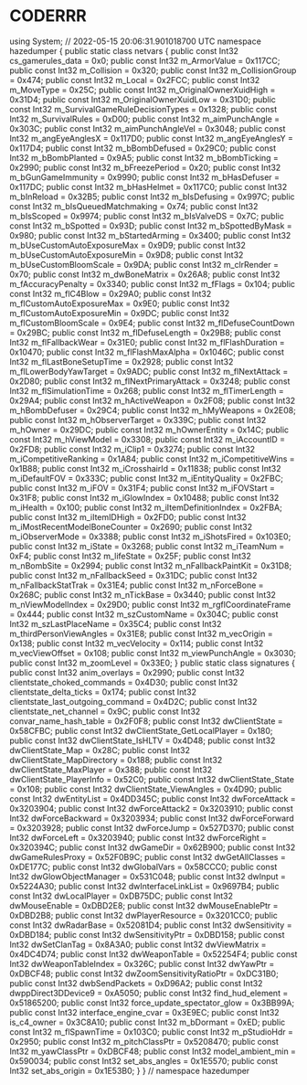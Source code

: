 # CODERRR
using System;  // 2022-05-15 20:06:31.901018700 UTC  namespace hazedumper {     public static class netvars     {         public const Int32 cs_gamerules_data = 0x0;         public const Int32 m_ArmorValue = 0x117CC;         public const Int32 m_Collision = 0x320;         public const Int32 m_CollisionGroup = 0x474;         public const Int32 m_Local = 0x2FCC;         public const Int32 m_MoveType = 0x25C;         public const Int32 m_OriginalOwnerXuidHigh = 0x31D4;         public const Int32 m_OriginalOwnerXuidLow = 0x31D0;         public const Int32 m_SurvivalGameRuleDecisionTypes = 0x1328;         public const Int32 m_SurvivalRules = 0xD00;         public const Int32 m_aimPunchAngle = 0x303C;         public const Int32 m_aimPunchAngleVel = 0x3048;         public const Int32 m_angEyeAnglesX = 0x117D0;         public const Int32 m_angEyeAnglesY = 0x117D4;         public const Int32 m_bBombDefused = 0x29C0;         public const Int32 m_bBombPlanted = 0x9A5;         public const Int32 m_bBombTicking = 0x2990;         public const Int32 m_bFreezePeriod = 0x20;         public const Int32 m_bGunGameImmunity = 0x9990;         public const Int32 m_bHasDefuser = 0x117DC;         public const Int32 m_bHasHelmet = 0x117C0;         public const Int32 m_bInReload = 0x32B5;         public const Int32 m_bIsDefusing = 0x997C;         public const Int32 m_bIsQueuedMatchmaking = 0x74;         public const Int32 m_bIsScoped = 0x9974;         public const Int32 m_bIsValveDS = 0x7C;         public const Int32 m_bSpotted = 0x93D;         public const Int32 m_bSpottedByMask = 0x980;         public const Int32 m_bStartedArming = 0x3400;         public const Int32 m_bUseCustomAutoExposureMax = 0x9D9;         public const Int32 m_bUseCustomAutoExposureMin = 0x9D8;         public const Int32 m_bUseCustomBloomScale = 0x9DA;         public const Int32 m_clrRender = 0x70;         public const Int32 m_dwBoneMatrix = 0x26A8;         public const Int32 m_fAccuracyPenalty = 0x3340;         public const Int32 m_fFlags = 0x104;         public const Int32 m_flC4Blow = 0x29A0;         public const Int32 m_flCustomAutoExposureMax = 0x9E0;         public const Int32 m_flCustomAutoExposureMin = 0x9DC;         public const Int32 m_flCustomBloomScale = 0x9E4;         public const Int32 m_flDefuseCountDown = 0x29BC;         public const Int32 m_flDefuseLength = 0x29B8;         public const Int32 m_flFallbackWear = 0x31E0;         public const Int32 m_flFlashDuration = 0x10470;         public const Int32 m_flFlashMaxAlpha = 0x1046C;         public const Int32 m_flLastBoneSetupTime = 0x2928;         public const Int32 m_flLowerBodyYawTarget = 0x9ADC;         public const Int32 m_flNextAttack = 0x2D80;         public const Int32 m_flNextPrimaryAttack = 0x3248;         public const Int32 m_flSimulationTime = 0x268;         public const Int32 m_flTimerLength = 0x29A4;         public const Int32 m_hActiveWeapon = 0x2F08;         public const Int32 m_hBombDefuser = 0x29C4;         public const Int32 m_hMyWeapons = 0x2E08;         public const Int32 m_hObserverTarget = 0x339C;         public const Int32 m_hOwner = 0x29DC;         public const Int32 m_hOwnerEntity = 0x14C;         public const Int32 m_hViewModel = 0x3308;         public const Int32 m_iAccountID = 0x2FD8;         public const Int32 m_iClip1 = 0x3274;         public const Int32 m_iCompetitiveRanking = 0x1A84;         public const Int32 m_iCompetitiveWins = 0x1B88;         public const Int32 m_iCrosshairId = 0x11838;         public const Int32 m_iDefaultFOV = 0x333C;         public const Int32 m_iEntityQuality = 0x2FBC;         public const Int32 m_iFOV = 0x31F4;         public const Int32 m_iFOVStart = 0x31F8;         public const Int32 m_iGlowIndex = 0x10488;         public const Int32 m_iHealth = 0x100;         public const Int32 m_iItemDefinitionIndex = 0x2FBA;         public const Int32 m_iItemIDHigh = 0x2FD0;         public const Int32 m_iMostRecentModelBoneCounter = 0x2690;         public const Int32 m_iObserverMode = 0x3388;         public const Int32 m_iShotsFired = 0x103E0;         public const Int32 m_iState = 0x3268;         public const Int32 m_iTeamNum = 0xF4;         public const Int32 m_lifeState = 0x25F;         public const Int32 m_nBombSite = 0x2994;         public const Int32 m_nFallbackPaintKit = 0x31D8;         public const Int32 m_nFallbackSeed = 0x31DC;         public const Int32 m_nFallbackStatTrak = 0x31E4;         public const Int32 m_nForceBone = 0x268C;         public const Int32 m_nTickBase = 0x3440;         public const Int32 m_nViewModelIndex = 0x29D0;         public const Int32 m_rgflCoordinateFrame = 0x444;         public const Int32 m_szCustomName = 0x304C;         public const Int32 m_szLastPlaceName = 0x35C4;         public const Int32 m_thirdPersonViewAngles = 0x31E8;         public const Int32 m_vecOrigin = 0x138;         public const Int32 m_vecVelocity = 0x114;         public const Int32 m_vecViewOffset = 0x108;         public const Int32 m_viewPunchAngle = 0x3030;         public const Int32 m_zoomLevel = 0x33E0;     }     public static class signatures     {         public const Int32 anim_overlays = 0x2990;         public const Int32 clientstate_choked_commands = 0x4D30;         public const Int32 clientstate_delta_ticks = 0x174;         public const Int32 clientstate_last_outgoing_command = 0x4D2C;         public const Int32 clientstate_net_channel = 0x9C;         public const Int32 convar_name_hash_table = 0x2F0F8;         public const Int32 dwClientState = 0x58CFBC;         public const Int32 dwClientState_GetLocalPlayer = 0x180;         public const Int32 dwClientState_IsHLTV = 0x4D48;         public const Int32 dwClientState_Map = 0x28C;         public const Int32 dwClientState_MapDirectory = 0x188;         public const Int32 dwClientState_MaxPlayer = 0x388;         public const Int32 dwClientState_PlayerInfo = 0x52C0;         public const Int32 dwClientState_State = 0x108;         public const Int32 dwClientState_ViewAngles = 0x4D90;         public const Int32 dwEntityList = 0x4DD345C;         public const Int32 dwForceAttack = 0x3203904;         public const Int32 dwForceAttack2 = 0x3203910;         public const Int32 dwForceBackward = 0x3203934;         public const Int32 dwForceForward = 0x3203928;         public const Int32 dwForceJump = 0x527D370;         public const Int32 dwForceLeft = 0x3203940;         public const Int32 dwForceRight = 0x320394C;         public const Int32 dwGameDir = 0x62B900;         public const Int32 dwGameRulesProxy = 0x52F0B9C;         public const Int32 dwGetAllClasses = 0xDE177C;         public const Int32 dwGlobalVars = 0x58CCC0;         public const Int32 dwGlowObjectManager = 0x531C048;         public const Int32 dwInput = 0x5224A30;         public const Int32 dwInterfaceLinkList = 0x9697B4;         public const Int32 dwLocalPlayer = 0xDB75DC;         public const Int32 dwMouseEnable = 0xDBD2E8;         public const Int32 dwMouseEnablePtr = 0xDBD2B8;         public const Int32 dwPlayerResource = 0x3201CC0;         public const Int32 dwRadarBase = 0x52081D4;         public const Int32 dwSensitivity = 0xDBD184;         public const Int32 dwSensitivityPtr = 0xDBD158;         public const Int32 dwSetClanTag = 0x8A3A0;         public const Int32 dwViewMatrix = 0x4DC4D74;         public const Int32 dwWeaponTable = 0x52254F4;         public const Int32 dwWeaponTableIndex = 0x326C;         public const Int32 dwYawPtr = 0xDBCF48;         public const Int32 dwZoomSensitivityRatioPtr = 0xDC31B0;         public const Int32 dwbSendPackets = 0xD96A2;         public const Int32 dwppDirect3DDevice9 = 0xA5050;         public const Int32 find_hud_element = 0x51865200;         public const Int32 force_update_spectator_glow = 0x3BB99A;         public const Int32 interface_engine_cvar = 0x3E9EC;         public const Int32 is_c4_owner = 0x3C8A10;         public const Int32 m_bDormant = 0xED;         public const Int32 m_flSpawnTime = 0x103C0;         public const Int32 m_pStudioHdr = 0x2950;         public const Int32 m_pitchClassPtr = 0x5208470;         public const Int32 m_yawClassPtr = 0xDBCF48;         public const Int32 model_ambient_min = 0x590034;         public const Int32 set_abs_angles = 0x1E5570;         public const Int32 set_abs_origin = 0x1E53B0;     } } // namespace hazedumper
